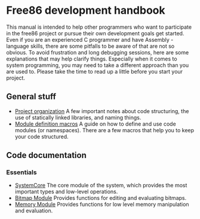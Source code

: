 # Free86 development handbook

This manual is intended to help other programmers who want to participate in the free86 project or pursue their own development goals get started. Even if you are an experienced C programmer and have Assembly -language skills, there are some pitfalls to be aware of that are not so obvious. To avoid frustration and long debugging sessions, here are some explanations that may help clarify things. Especially when it comes to system programming, you may need to take a different approach than you are used to. Please take the time to read up a little before you start your project.

## General stuff
- [Project organization](./General/ProjectOrganization.md) A few important notes about code structuring, the use of statically linked libraries, and naming things.
- [Module definition macros](./General/ModuleDefinition.md) A guide on how to define and use code modules (or namespaces). There are a few macros that help you to keep your code structured.


## Code documentation

### Essentials
- [SystemCore](./CodeDocs/SystemCore.md) The core module of the system, which provides the most important types and low-level operations.
- [Bitmap Module](./CodeDocs/BitmapModule.md) Provides functions for editing and evaluating bitmaps.
- [Memory Module](./CodeDocs/MemoryModule.md) Provides functions for low level memory manipulation and evaluation.


